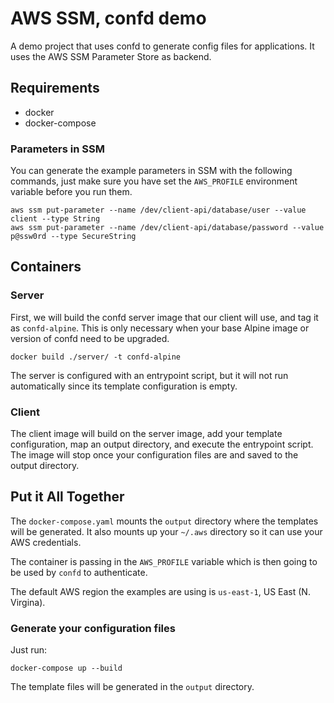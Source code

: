 # AWS SSM, confd demo

A demo project that uses confd to generate config files for applications. It uses the AWS SSM Parameter Store as backend.

## Requirements

 - docker
 - docker-compose

### Parameters in SSM

You can generate the example parameters in SSM with the following commands, just make sure you have set the `AWS_PROFILE` environment variable before you run them.

```
aws ssm put-parameter --name /dev/client-api/database/user --value client --type String
aws ssm put-parameter --name /dev/client-api/database/password --value p@ssw0rd --type SecureString
```

## Containers

### Server
First, we will build the confd server image that our client will use, and tag it as `confd-alpine`. This is only necessary when your base Alpine image or version of confd need to be upgraded.
```
docker build ./server/ -t confd-alpine
```

The server is configured with an entrypoint script, but it will not run automatically since its template configuration is empty.

### Client
The client image will build on the server image, add your template configuration, map an output directory, and execute the entrypoint script. The image will stop once your configuration files are and saved to the output directory.

## Put it All Together
The `docker-compose.yaml` mounts the `output` directory where the templates will be generated. It also mounts up your `~/.aws` directory so it can use your AWS credentials.

The container is passing in the `AWS_PROFILE` variable which is then going to be used by `confd` to authenticate.

The default AWS region the examples are using is `us-east-1`, US East (N. Virgina).

### Generate your configuration files

Just run:
```
docker-compose up --build
```

The template files will be generated in the `output` directory.
